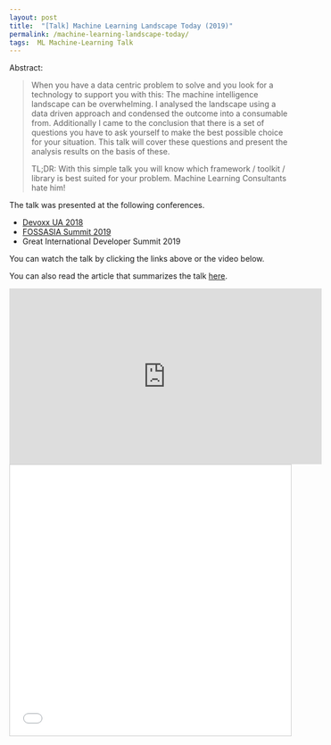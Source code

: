 ```yaml
---
layout: post
title:  "[Talk] Machine Learning Landscape Today (2019)"
permalink: /machine-learning-landscape-today/
tags:  ML Machine-Learning Talk
---
```


Abstract:
>When you have a data centric problem to solve and you look for a technology to support you with this: The machine intelligence landscape can be overwhelming. I analysed the landscape using a data driven approach and condensed the outcome into a consumable from. Additionally I came to the conclusion that there is a set of questions you have to ask yourself to make the best possible choice for your situation. This talk will cover these questions and present the analysis results on the basis of these.
>
>TL;DR: With this simple talk you will know which framework / toolkit / library is best suited for your problem. Machine Learning Consultants hate him!

The talk was presented at the following conferences.
- [Devoxx UA 2018](https://www.youtube.com/watch?v=yAJ3BiOvO5E)
- [FOSSASIA Summit 2019](https://www.youtube.com/watch?v=PfWgoCNx4fA)
- Great International Developer Summit 2019

You can watch the talk by clicking the links above or the video below.

You can also read the article that summarizes the talk [here](https://aiko.dev/ml-showdown-in-search-of-the-best-tool/).

<iframe width="560" height="315" src="https://www.youtube.com/embed/yAJ3BiOvO5E" frameborder="0" allow="accelerometer; autoplay; clipboard-write; encrypted-media; gyroscope; picture-in-picture" allowfullscreen></iframe>

<iframe src="//www.slideshare.net/slideshow/embed_code/key/LV19MbMra7uKpl" width="595" height="485" frameborder="0" marginwidth="0" marginheight="0" scrolling="no" style="border:1px solid #CCC; border-width:1px; margin-bottom:5px; max-width: 100%;" allowfullscreen> </iframe>

